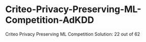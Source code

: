 # Criteo-Privacy-Preserving-ML-Competition-AdKDD
Criteo Privacy Preserving ML Competition Solution: 22 out of 62
